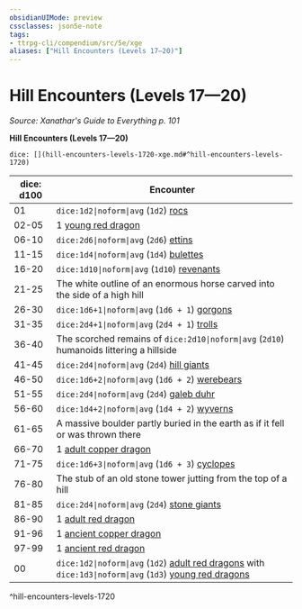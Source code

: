 ```yaml
---
obsidianUIMode: preview
cssclasses: json5e-note
tags:
- ttrpg-cli/compendium/src/5e/xge
aliases: ["Hill Encounters (Levels 17—20)"]
---
```

# Hill Encounters (Levels 17—20)
*Source: Xanathar's Guide to Everything p. 101* 

**Hill Encounters (Levels 17—20)**

`dice: [](hill-encounters-levels-1720-xge.md#^hill-encounters-levels-1720)`

| dice: d100 | Encounter |
|------------|-----------|
| 01 | `dice:1d2\|noform\|avg` (`1d2`) [rocs](3-Compendium/bestiary/monstrosity/roc-xmm.md) |
| 02-05 | 1 [young red dragon](3-Compendium/bestiary/dragon/young-red-dragon-xmm.md) |
| 06-10 | `dice:2d6\|noform\|avg` (`2d6`) [ettins](3-Compendium/bestiary/giant/ettin-xmm.md) |
| 11-15 | `dice:1d4\|noform\|avg` (`1d4`) [bulettes](3-Compendium/bestiary/monstrosity/bulette-xmm.md) |
| 16-20 | `dice:1d10\|noform\|avg` (`1d10`) [revenants](3-Compendium/bestiary/undead/revenant-xmm.md) |
| 21-25 | The white outline of an enormous horse carved into the side of a high hill |
| 26-30 | `dice:1d6+1\|noform\|avg` (`1d6 + 1`) [gorgons](3-Compendium/bestiary/construct/gorgon-xmm.md) |
| 31-35 | `dice:2d4+1\|noform\|avg` (`2d4 + 1`) [trolls](3-Compendium/bestiary/giant/troll-xmm.md) |
| 36-40 | The scorched remains of `dice:2d10\|noform\|avg` (`2d10`) humanoids littering a hillside |
| 41-45 | `dice:2d4\|noform\|avg` (`2d4`) [hill giants](3-Compendium/bestiary/giant/hill-giant-xmm.md) |
| 46-50 | `dice:1d6+2\|noform\|avg` (`1d6 + 2`) [werebears](3-Compendium/bestiary/monstrosity/werebear-xmm.md) |
| 51-55 | `dice:2d4\|noform\|avg` (`2d4`) [galeb duhr](3-Compendium/bestiary/elemental/galeb-duhr-xmm.md) |
| 56-60 | `dice:1d4+2\|noform\|avg` (`1d4 + 2`) [wyverns](3-Compendium/bestiary/dragon/wyvern-xmm.md) |
| 61-65 | A massive boulder partly buried in the earth as if it fell or was thrown there |
| 66-70 | 1 [adult copper dragon](3-Compendium/bestiary/dragon/adult-copper-dragon-xmm.md) |
| 71-75 | `dice:1d6+3\|noform\|avg` (`1d6 + 3`) [cyclopes](3-Compendium/bestiary/giant/cyclops-sentry-xmm.md) |
| 76-80 | The stub of an old stone tower jutting from the top of a hill |
| 81-85 | `dice:2d4\|noform\|avg` (`2d4`) [stone giants](3-Compendium/bestiary/giant/stone-giant-xmm.md) |
| 86-90 | 1 [adult red dragon](3-Compendium/bestiary/dragon/adult-red-dragon-xmm.md) |
| 91-96 | 1 [ancient copper dragon](3-Compendium/bestiary/dragon/ancient-copper-dragon-xmm.md) |
| 97-99 | 1 [ancient red dragon](3-Compendium/bestiary/dragon/ancient-red-dragon-xmm.md) |
| 00 | `dice:1d2\|noform\|avg` (`1d2`) [adult red dragons](3-Compendium/bestiary/dragon/adult-red-dragon-xmm.md) with `dice:1d3\|noform\|avg` (`1d3`) [young red dragons](3-Compendium/bestiary/dragon/young-red-dragon-xmm.md) |
^hill-encounters-levels-1720